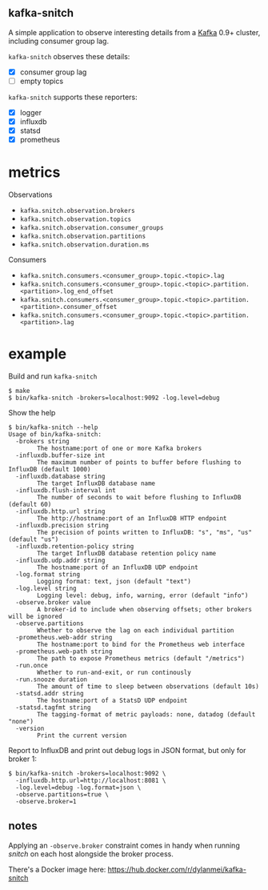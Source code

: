 kafka-snitch
------------

A simple application to observe interesting details from a [Kafka](http://kafka.apache.org) 0.9+ cluster, including consumer group lag.

`kafka-snitch` observes these details:

- [x] consumer group lag
- [ ] empty topics

`kafka-snitch` supports these reporters:

- [x] logger
- [x] influxdb
- [x] statsd
- [x] prometheus

# metrics

Observations

- `kafka.snitch.observation.brokers`
- `kafka.snitch.observation.topics`
- `kafka.snitch.observation.consumer_groups`
- `kafka.snitch.observation.partitions`
- `kafka.snitch.observation.duration.ms`

Consumers

- `kafka.snitch.consumers.<consumer_group>.topic.<topic>.lag`
- `kafka.snitch.consumers.<consumer_group>.topic.<topic>.partition.<partition>.log_end_offset`
- `kafka.snitch.consumers.<consumer_group>.topic.<topic>.partition.<partition>.consumer_offset`
- `kafka.snitch.consumers.<consumer_group>.topic.<topic>.partition.<partition>.lag`

# example

Build and run `kafka-snitch`

```
$ make
$ bin/kafka-snitch -brokers=localhost:9092 -log.level=debug
```

Show the help

```
$ bin/kafka-snitch --help
Usage of bin/kafka-snitch:
  -brokers string
    	The hostname:port of one or more Kafka brokers
  -influxdb.buffer-size int
    	The maximum number of points to buffer before flushing to InfluxDB (default 1000)
  -influxdb.database string
    	The target InfluxDB database name
  -influxdb.flush-interval int
    	The number of seconds to wait before flushing to InfluxDB (default 60)
  -influxdb.http.url string
    	The http://hostname:port of an InfluxDB HTTP endpoint
  -influxdb.precision string
    	The precision of points written to InfluxDB: "s", "ms", "us" (default "us")
  -influxdb.retention-policy string
    	The target InfluxDB database retention policy name
  -influxdb.udp.addr string
    	The hostname:port of an InfluxDB UDP endpoint
  -log.format string
    	Logging format: text, json (default "text")
  -log.level string
    	Logging level: debug, info, warning, error (default "info")
  -observe.broker value
    	A broker-id to include when observing offsets; other brokers will be ignored
  -observe.partitions
    	Whether to observe the lag on each individual partition
  -prometheus.web-addr string
    	The hostname:port to bind for the Prometheus web interface
  -prometheus.web-path string
    	The path to expose Prometheus metrics (default "/metrics")
  -run.once
    	Whether to run-and-exit, or run continously
  -run.snooze duration
    	The amount of time to sleep between observations (default 10s)
  -statsd.addr string
    	The hostname:port of a StatsD UDP endpoint
  -statsd.tagfmt string
    	The tagging-format of metric payloads: none, datadog (default "none")
  -version
    	Print the current version
```

Report to InfluxDB and print out debug logs in JSON format, but only for broker 1:

```
$ bin/kafka-snitch -brokers=localhost:9092 \
  -influxdb.http.url=http://localhost:8081 \
  -log.level=debug -log.format=json \
  -observe.partitions=true \
  -observe.broker=1
```

## notes

Applying an `-observe.broker` constraint comes in handy when running _snitch_ on each host alongside the broker process.

There's a Docker image here: https://hub.docker.com/r/dylanmei/kafka-snitch

